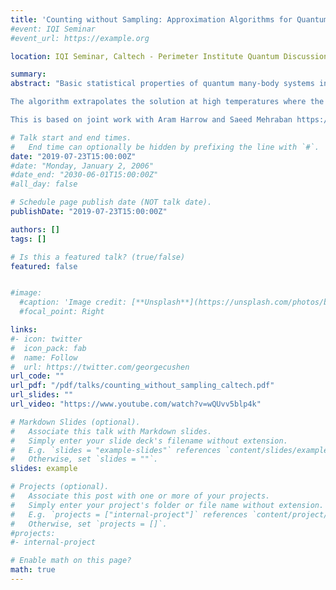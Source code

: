 ```yaml
---
title: 'Counting without Sampling: Approximation Algorithms for Quantum Many-Body Systems at Finite Temperatures'
#event: IQI Seminar
#event_url: https://example.org

location: IQI Seminar, Caltech - Perimeter Institute Quantum Discussions - STOC2020 - Simons Institute Geometry of Polynomials Reunion

summary:  
abstract: "Basic statistical properties of quantum many-body systems in thermal equilibrium including the free energy, entropy, and average energy can be obtained from the partition function. This talk will focus on the problem of estimating the partition function which has been the subject of various numerical and theoretical studies both in statistical physics and computer science. It is well known that this problem is computationally hard in the worst case. In this talk, I will present a quasi-polynomial time algorithm that estimates the partition function of quantum many-body systems above the phase transition point.

The algorithm extrapolates the solution at high temperatures where the problem is easy to low temperatures where finding the solution is harder. The running time of this algorithm relies on the locus of the complex zeros of the partition function. I will talk about cases where we can locate these complex zeros. I will also discuss the relation between other signatures of the phase transition such as the exponential decay of correlations and the locus of these zeros.

This is based on joint work with Aram Harrow and Saeed Mehraban https://arxiv.org/abs/1910.09071."

# Talk start and end times.
#   End time can optionally be hidden by prefixing the line with `#`.
date: "2019-07-23T15:00:00Z"
#date: "Monday, January 2, 2006"
#date_end: "2030-06-01T15:00:00Z"
#all_day: false

# Schedule page publish date (NOT talk date).
publishDate: "2019-07-23T15:00:00Z"

authors: []
tags: []

# Is this a featured talk? (true/false)
featured: false


#image:
  #caption: 'Image credit: [**Unsplash**](https://unsplash.com/photos/bzdhc5b3Bxs)'
  #focal_point: Right

links:
#- icon: twitter
#  icon_pack: fab
#  name: Follow
#  url: https://twitter.com/georgecushen
url_code: ""
url_pdf: "/pdf/talks/counting_without_sampling_caltech.pdf"
url_slides: ""
url_video: "https://www.youtube.com/watch?v=wQUvv5blp4k"

# Markdown Slides (optional).
#   Associate this talk with Markdown slides.
#   Simply enter your slide deck's filename without extension.
#   E.g. `slides = "example-slides"` references `content/slides/example-slides.md`.
#   Otherwise, set `slides = ""`.
slides: example

# Projects (optional).
#   Associate this post with one or more of your projects.
#   Simply enter your project's folder or file name without extension.
#   E.g. `projects = ["internal-project"]` references `content/project/deep-learning/index.md`.
#   Otherwise, set `projects = []`.
#projects:
#- internal-project

# Enable math on this page?
math: true
---
```


<!-- {{% alert note %}}
Click on the **Slides** button above to view the built-in slides feature.
{{% /alert %}} -->

<!-- Slides can be added in a few ways:

- **Create** slides using Academic's [*Slides*](https://sourcethemes.com/academic/docs/managing-content/#create-slides) feature and link using `slides` parameter in the front matter of the talk file
- **Upload** an existing slide deck to `static/` and link using `url_slides` parameter in the front matter of the talk file
- **Embed** your slides (e.g. Google Slides) or presentation video on this page using [shortcodes](https://sourcethemes.com/academic/docs/writing-markdown-latex/).

Further talk details can easily be added to this page using *Markdown* and $\rm \LaTeX$ math code. -->
